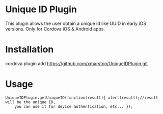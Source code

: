 Unique ID Plugin
=============

This plugin allows the user obtain a unique id like UUID in early iOS versions. Only for Cordova iOS & Android apps.

Installation
============

cordova plugin add https://github.com/xmarston/UniqueIDPlugin.git

Usage
=====
    UniqueIDPlugin.getUniqueID(function(result){ alert(result);//result will be the unique ID, 
    	you can use it for device authentication, etc... });
